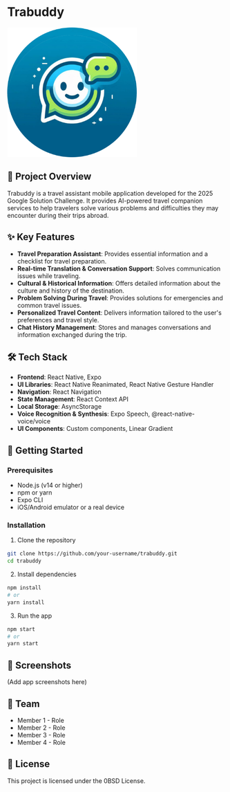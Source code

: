# Trabuddy

<img src="./assets/Logo.png" alt="Trabuddy Logo" width="300"/>

## 📱 Project Overview

Trabuddy is a travel assistant mobile application developed for the 2025 Google Solution Challenge. It provides AI-powered travel companion services to help travelers solve various problems and difficulties they may encounter during their trips abroad.

## ✨ Key Features

- **Travel Preparation Assistant**: Provides essential information and a checklist for travel preparation.
- **Real-time Translation & Conversation Support**: Solves communication issues while traveling.
- **Cultural & Historical Information**: Offers detailed information about the culture and history of the destination.
- **Problem Solving During Travel**: Provides solutions for emergencies and common travel issues.
- **Personalized Travel Content**: Delivers information tailored to the user's preferences and travel style.
- **Chat History Management**: Stores and manages conversations and information exchanged during the trip.

## 🛠️ Tech Stack

- **Frontend**: React Native, Expo
- **UI Libraries**: React Native Reanimated, React Native Gesture Handler
- **Navigation**: React Navigation
- **State Management**: React Context API
- **Local Storage**: AsyncStorage
- **Voice Recognition & Synthesis**: Expo Speech, @react-native-voice/voice
- **UI Components**: Custom components, Linear Gradient

## 🚀 Getting Started

### Prerequisites

- Node.js (v14 or higher)
- npm or yarn
- Expo CLI
- iOS/Android emulator or a real device

### Installation

1. Clone the repository
```bash
git clone https://github.com/your-username/trabuddy.git
cd trabuddy
```

2. Install dependencies
```bash
npm install
# or
yarn install
```

3. Run the app
```bash
npm start
# or
yarn start
```

## 📱 Screenshots

(Add app screenshots here)

## 👥 Team

- Member 1 - Role
- Member 2 - Role
- Member 3 - Role
- Member 4 - Role

## 📄 License

This project is licensed under the 0BSD License.
